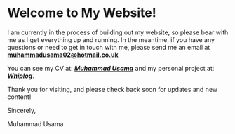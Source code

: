 # Welcome to My Website!

I am currently in the process of building out my website, so please bear with me as I get everything up and running. In the meantime, if you have any questions or need to get in touch with me, please send me an email at **muhammadusama02@hotmail.co.uk**

You can see my CV at: [**_Muhammad Usama_**](https://usamaa9.github.io/cv/) and my personal project at: [**_Whiplog_**](https://whiplog.azurewebsites.net/).

Thank you for visiting, and please check back soon for updates and new content!

Sincerely,

Muhammad Usama
